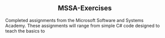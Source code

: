 ## <div align="center">MSSA-Exercises</div>
Completed assignments from the Microsoft Software and Systems Academy. These assignments will range from simple C# code designed to teach the basics to 
